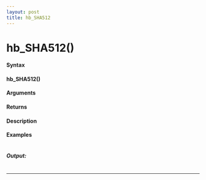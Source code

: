 ```yaml
---
layout: post
title: hb_SHA512
---
```


# hb_SHA512()


#### Syntax

#### hb_SHA512()

#### Arguments

#### Returns

#### Description

#### Examples

```

```

##### Output:

```

```

---